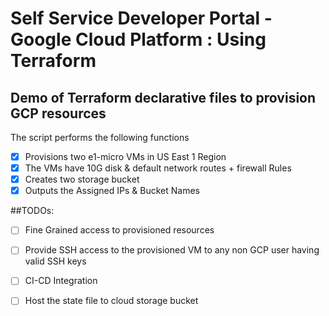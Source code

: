 # Self Service Developer Portal - Google Cloud Platform : Using Terraform
## Demo of Terraform declarative files to provision GCP resources

The script performs the following functions 
- [x] Provisions two e1-micro VMs in US East 1 Region
- [x] The VMs have 10G disk & default network routes + firewall Rules
- [x] Creates two storage bucket
- [x] Outputs the Assigned IPs & Bucket Names

##TODOs:

- [ ] Fine Grained access to provisioned resources
- [ ] Provide SSH access to the provisioned VM to any non GCP user having valid SSH keys
- [ ] CI-CD Integration
- [ ] Host the state file to cloud storage bucket


